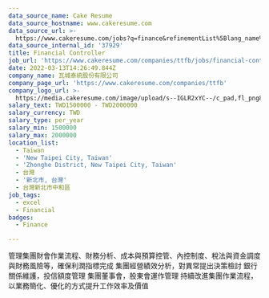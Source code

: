 ```yaml
---
data_source_name: Cake Resume
data_source_hostname: www.cakeresume.com
data_source_url: >-
  https://www.cakeresume.com/jobs?q=finance&refinementList%5Blang_name%5D%5B0%5D=English&refinementList%5Bsalary_type%5D=per_year&range%5Bsalary_range%5D%5Bmin%5D=1000000&page=3
data_source_internal_id: '37929'
title: Financial Controller
job_url: 'https://www.cakeresume.com/companies/ttfb/jobs/financial-controller'
date: 2022-03-13T14:26:49.844Z
company_name: 瓦城泰統股份有限公司
company_page_url: 'https://www.cakeresume.com/companies/ttfb'
company_logo_url: >-
  https://media.cakeresume.com/image/upload/s--IGLR2xYC--/c_pad,fl_png8,h_200,w_200/v1571989539/nbll8q9ovgi2cwnx9sv7.png
salary_text: TWD1500000 - TWD2000000
salary_currency: TWD
salary_type: per_year
salary_min: 1500000
salary_max: 2000000
location_list:
  - Taiwan
  - 'New Taipei City, Taiwan'
  - 'Zhonghe District, New Taipei City, Taiwan'
  - 台灣
  - '新北市, 台灣'
  - 台灣新北市中和區
job_tags:
  - excel
  - Financial
badges:
  - Finance

---
```


管理集團財會作業流程、財務分析、成本與預算控管、內控制度、稅法與資金調度與財務風險等，確保利潤指標完成 集團經營績效分析，對異常提出決策檢討 銀行關係維護，投信額度管理 集團董事會，股東會運作管理 持續改進集團作業流程，以業務簡化、優化的方式提升工作效率及價值